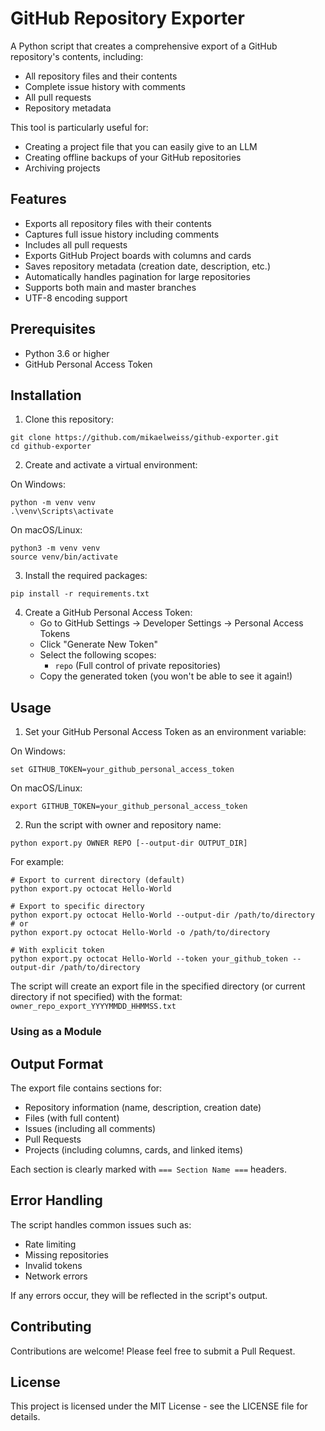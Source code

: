 # GitHub Repository Exporter

A Python script that creates a comprehensive export of a GitHub repository's contents, including:
- All repository files and their contents
- Complete issue history with comments
- All pull requests
- Repository metadata

This tool is particularly useful for:
- Creating a project file that you can easily give to an LLM
- Creating offline backups of your GitHub repositories
- Archiving projects

## Features

- Exports all repository files with their contents
- Captures full issue history including comments
- Includes all pull requests
- Exports GitHub Project boards with columns and cards
- Saves repository metadata (creation date, description, etc.)
- Automatically handles pagination for large repositories
- Supports both main and master branches
- UTF-8 encoding support

## Prerequisites

- Python 3.6 or higher
- GitHub Personal Access Token

## Installation

1. Clone this repository:
```
git clone https://github.com/mikaelweiss/github-exporter.git
cd github-exporter
```

2. Create and activate a virtual environment:

On Windows:
```
python -m venv venv
.\venv\Scripts\activate
```

On macOS/Linux:
```
python3 -m venv venv
source venv/bin/activate
```

3. Install the required packages:
```
pip install -r requirements.txt
```

4. Create a GitHub Personal Access Token:
   - Go to GitHub Settings → Developer Settings → Personal Access Tokens
   - Click "Generate New Token"
   - Select the following scopes:
     - `repo` (Full control of private repositories)
   - Copy the generated token (you won't be able to see it again!)

## Usage

1. Set your GitHub Personal Access Token as an environment variable:

On Windows:
```
set GITHUB_TOKEN=your_github_personal_access_token
```

On macOS/Linux:
```
export GITHUB_TOKEN=your_github_personal_access_token
```

2. Run the script with owner and repository name:
```
python export.py OWNER REPO [--output-dir OUTPUT_DIR]
```

For example:
```
# Export to current directory (default)
python export.py octocat Hello-World

# Export to specific directory
python export.py octocat Hello-World --output-dir /path/to/directory
# or
python export.py octocat Hello-World -o /path/to/directory

# With explicit token
python export.py octocat Hello-World --token your_github_token --output-dir /path/to/directory
```

The script will create an export file in the specified directory (or current directory if not specified) with the format: `owner_repo_export_YYYYMMDD_HHMMSS.txt`

### Using as a Module

## Output Format

The export file contains sections for:
- Repository information (name, description, creation date)
- Files (with full content)
- Issues (including all comments)
- Pull Requests
- Projects (including columns, cards, and linked items)

Each section is clearly marked with `=== Section Name ===` headers.

## Error Handling

The script handles common issues such as:
- Rate limiting
- Missing repositories
- Invalid tokens
- Network errors

If any errors occur, they will be reflected in the script's output.

## Contributing

Contributions are welcome! Please feel free to submit a Pull Request.

## License

This project is licensed under the MIT License - see the LICENSE file for details.
